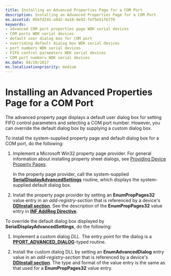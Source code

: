 ```yaml
---
title: Installing an Advanced Properties Page for a COM Port
description: Installing an Advanced Properties Page for a COM Port
ms.assetid: 056fd245-a9d2-4a10-9e92-fe75e51f6770
keywords:
- advanced COM port properties page WDK serial devices
- COM ports WDK serial devices
- default user dialog box for COM port
- overriding default dialog box WDK serial devices
- port numbers WDK serial devices
- FIFO control parameters WDK serial devices
- COM port numbers WDK serial devices
ms.date: 04/20/2017
ms.localizationpriority: medium
---
```


# Installing an Advanced Properties Page for a COM Port

The advanced property page displays a default user dialog box for setting FIFO control parameters and selecting a COM port number. However, you can override the default dialog box by supplying a custom dialog box.

To install the system-supplied property page and default dialog box for a COM port, do the following:

1. Implement a Microsoft Win32 property page provider. For general information about installing property sheet dialogs, see [Providing Device Property Pages](https://docs.microsoft.com/windows-hardware/drivers/install/providing-device-property-pages).

    In the property page provider, call the system-supplied [**SerialDisplayAdvancedSettings**](https://docs.microsoft.com/windows/desktop/api/msports/nf-msports-serialdisplayadvancedsettings) routine, which displays the system-supplied default dialog box.

2. Install the property page provider by setting an **EnumPropPages32** value entry in an *add-registry-section* that is referenced by a device's [**DDInstall section**](https://docs.microsoft.com/windows-hardware/drivers/install/inf-ddinstall-section). See the description of the **EnumPropPages32** value entry in [**INF AddReg Directive**](https://docs.microsoft.com/windows-hardware/drivers/install/inf-addreg-directive).

To override the default dialog box displayed by **SerialDisplayAdvancedSettings**, do the following:

1. Implement a custom dialog *DLL*. The entry point for the dialog is a [**PPORT\_ADVANCED\_DIALOG**](https://docs.microsoft.com/previous-versions/windows/hardware/drivers/ff546956(v=vs.85))-typed routine.

2. Install the custom dialog DLL by setting an **EnumAdvancedDialog** entry value in an *add-registry-section* that is referenced by a device's [**DDInstall section**](https://docs.microsoft.com/windows-hardware/drivers/install/inf-ddinstall-section). The type and format of the value entry is the same as that used for a **EnumPropPages32** value entry.
